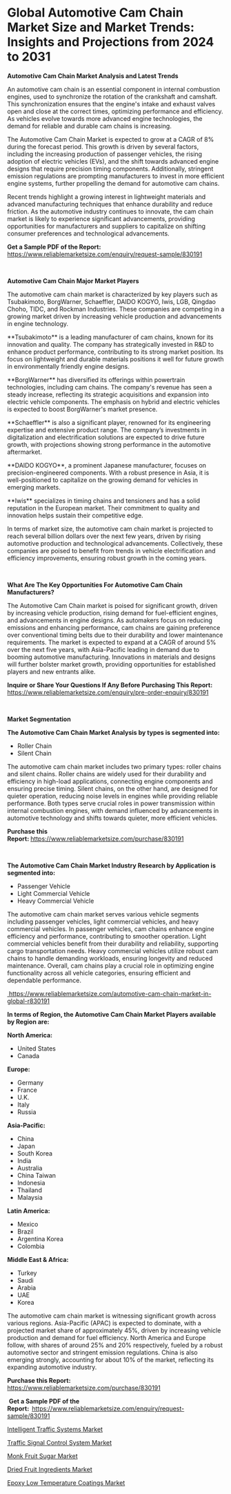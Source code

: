 <p><h1>Global Automotive Cam Chain Market Size and Market Trends: Insights and Projections from 2024 to 2031</h1></p><p><strong>Automotive Cam Chain Market Analysis and Latest Trends</strong></p>
<p><p>An automotive cam chain is an essential component in internal combustion engines, used to synchronize the rotation of the crankshaft and camshaft. This synchronization ensures that the engine's intake and exhaust valves open and close at the correct times, optimizing performance and efficiency. As vehicles evolve towards more advanced engine technologies, the demand for reliable and durable cam chains is increasing. </p><p>The Automotive Cam Chain Market is expected to grow at a CAGR of 8% during the forecast period. This growth is driven by several factors, including the increasing production of passenger vehicles, the rising adoption of electric vehicles (EVs), and the shift towards advanced engine designs that require precision timing components. Additionally, stringent emission regulations are prompting manufacturers to invest in more efficient engine systems, further propelling the demand for automotive cam chains.</p><p>Recent trends highlight a growing interest in lightweight materials and advanced manufacturing techniques that enhance durability and reduce friction. As the automotive industry continues to innovate, the cam chain market is likely to experience significant advancements, providing opportunities for manufacturers and suppliers to capitalize on shifting consumer preferences and technological advancements.</p></p>
<p><strong>Get a Sample PDF of the Report:&nbsp;</strong> <a href="https://www.reliablemarketsize.com/enquiry/request-sample/830191?utm_campaign=1133&utm_medium=2&utm_source=Github&utm_content=ia&utm_term=08102024&utm_id=automotive-cam-chain">https://www.reliablemarketsize.com/enquiry/request-sample/830191</a></p>
<p>&nbsp;</p>
<p><strong>Automotive Cam Chain Major Market Players</strong></p>
<p><p>The automotive cam chain market is characterized by key players such as Tsubakimoto, BorgWarner, Schaeffler, DAIDO KOGYO, Iwis, LGB, Qingdao Choho, TIDC, and Rockman Industries. These companies are competing in a growing market driven by increasing vehicle production and advancements in engine technology.</p><p>**Tsubakimoto** is a leading manufacturer of cam chains, known for its innovation and quality. The company has strategically invested in R&D to enhance product performance, contributing to its strong market position. Its focus on lightweight and durable materials positions it well for future growth in environmentally friendly engine designs.</p><p>**BorgWarner** has diversified its offerings within powertrain technologies, including cam chains. The company's revenue has seen a steady increase, reflecting its strategic acquisitions and expansion into electric vehicle components. The emphasis on hybrid and electric vehicles is expected to boost BorgWarner's market presence.</p><p>**Schaeffler** is also a significant player, renowned for its engineering expertise and extensive product range. The company’s investments in digitalization and electrification solutions are expected to drive future growth, with projections showing strong performance in the automotive aftermarket.</p><p>**DAIDO KOGYO**, a prominent Japanese manufacturer, focuses on precision-engineered components. With a robust presence in Asia, it is well-positioned to capitalize on the growing demand for vehicles in emerging markets.</p><p>**Iwis** specializes in timing chains and tensioners and has a solid reputation in the European market. Their commitment to quality and innovation helps sustain their competitive edge.</p><p>In terms of market size, the automotive cam chain market is projected to reach several billion dollars over the next few years, driven by rising automotive production and technological advancements. Collectively, these companies are poised to benefit from trends in vehicle electrification and efficiency improvements, ensuring robust growth in the coming years.</p></p>
<p>&nbsp;</p>
<p><strong>What Are The Key Opportunities For Automotive Cam Chain Manufacturers?</strong></p>
<p><p>The Automotive Cam Chain market is poised for significant growth, driven by increasing vehicle production, rising demand for fuel-efficient engines, and advancements in engine designs. As automakers focus on reducing emissions and enhancing performance, cam chains are gaining preference over conventional timing belts due to their durability and lower maintenance requirements. The market is expected to expand at a CAGR of around 5% over the next five years, with Asia-Pacific leading in demand due to booming automotive manufacturing. Innovations in materials and designs will further bolster market growth, providing opportunities for established players and new entrants alike.</p></p>
<p><strong>Inquire or Share Your Questions If Any Before Purchasing This Report:</strong> <a href="https://www.reliablemarketsize.com/enquiry/pre-order-enquiry/830191?utm_campaign=1133&utm_medium=2&utm_source=Github&utm_content=ia&utm_term=08102024&utm_id=automotive-cam-chain">https://www.reliablemarketsize.com/enquiry/pre-order-enquiry/830191</a></p>
<p>&nbsp;</p>
<p><strong>Market Segmentation</strong></p>
<p><strong>The Automotive Cam Chain Market Analysis by types is segmented into:</strong></p>
<p><ul><li>Roller Chain</li><li>Silent Chain</li></ul></p>
<p><p>The automotive cam chain market includes two primary types: roller chains and silent chains. Roller chains are widely used for their durability and efficiency in high-load applications, connecting engine components and ensuring precise timing. Silent chains, on the other hand, are designed for quieter operation, reducing noise levels in engines while providing reliable performance. Both types serve crucial roles in power transmission within internal combustion engines, with demand influenced by advancements in automotive technology and shifts towards quieter, more efficient vehicles.</p></p>
<p><strong>Purchase this Report:&nbsp;</strong><a href="https://www.reliablemarketsize.com/purchase/830191?utm_campaign=1133&utm_medium=2&utm_source=Github&utm_content=ia&utm_term=08102024&utm_id=automotive-cam-chain">https://www.reliablemarketsize.com/purchase/830191</a></p>
<p>&nbsp;</p>
<p><strong>The Automotive Cam Chain Market Industry Research by Application is segmented into:</strong></p>
<p><ul><li>Passenger Vehicle</li><li>Light Commercial Vehicle</li><li>Heavy Commercial Vehicle</li></ul></p>
<p><p>The automotive cam chain market serves various vehicle segments including passenger vehicles, light commercial vehicles, and heavy commercial vehicles. In passenger vehicles, cam chains enhance engine efficiency and performance, contributing to smoother operation. Light commercial vehicles benefit from their durability and reliability, supporting cargo transportation needs. Heavy commercial vehicles utilize robust cam chains to handle demanding workloads, ensuring longevity and reduced maintenance. Overall, cam chains play a crucial role in optimizing engine functionality across all vehicle categories, ensuring efficient and dependable performance.</p></p>
<p><a href="https://www.reliablemarketsize.com/automotive-cam-chain-market-in-global-r830191?utm_campaign=1133&utm_medium=2&utm_source=Github&utm_content=ia&utm_term=08102024&utm_id=automotive-cam-chain">&nbsp;https://www.reliablemarketsize.com/automotive-cam-chain-market-in-global-r830191</a></p>
<p><strong>In terms of Region, the Automotive Cam Chain Market Players available by Region are:</strong></p>
<p>
    <p> <strong> North America: </strong>
        <ul>
            <li>United States</li>
            <li>Canada</li>
        </ul>
        </p> 
    <p> <strong> Europe: </strong>
        <ul>
            <li>Germany</li>
            <li>France</li>
            <li>U.K.</li>
            <li>Italy</li>
            <li>Russia</li>
        </ul>
        </p> 
    <p> <strong> Asia-Pacific: </strong>
        <ul>
            <li>China</li>
            <li>Japan</li>
            <li>South Korea</li>
            <li>India</li>
            <li>Australia</li>
            <li>China Taiwan</li>
            <li>Indonesia</li>
            <li>Thailand</li>
            <li>Malaysia</li>
        </ul>
        </p> 
    <p> <strong> Latin America: </strong>
        <ul>
            <li>Mexico</li>
            <li>Brazil</li>
            <li>Argentina Korea</li>
            <li>Colombia</li>
        </ul>
        </p> 
    <p> <strong> Middle East & Africa: </strong>
        <ul>
            <li>Turkey</li>
            <li>Saudi</li>
            <li>Arabia</li>
            <li>UAE</li>
            <li>Korea</li>
        </ul>
    </p>
    </p>
<p><p>The automotive cam chain market is witnessing significant growth across various regions. Asia-Pacific (APAC) is expected to dominate, with a projected market share of approximately 45%, driven by increasing vehicle production and demand for fuel efficiency. North America and Europe follow, with shares of around 25% and 20% respectively, fueled by a robust automotive sector and stringent emission regulations. China is also emerging strongly, accounting for about 10% of the market, reflecting its expanding automotive industry.</p></p>
<p><strong>Purchase this Report: </strong><a href="https://www.reliablemarketsize.com/purchase/830191?utm_campaign=1133&utm_medium=2&utm_source=Github&utm_content=ia&utm_term=08102024&utm_id=automotive-cam-chain">https://www.reliablemarketsize.com/purchase/830191</a></p>
<p>&nbsp;<strong>Get a Sample PDF of the Report:&nbsp;&nbsp;</strong><a href="https://www.reliablemarketsize.com/enquiry/request-sample/830191?utm_campaign=1133&utm_medium=2&utm_source=Github&utm_content=ia&utm_term=08102024&utm_id=automotive-cam-chain">https://www.reliablemarketsize.com/enquiry/request-sample/830191</a></p>
<p><strong></strong></p>
<p><p><a href="https://www.linkedin.com/pulse/investing-intelligent-traffic-systems-market-trends-leading-qfyse?utm_campaign=1133&utm_medium=2&utm_source=Github&utm_content=ia&utm_term=08102024&utm_id=automotive-cam-chain">Intelligent Traffic Systems Market</a></p><p><a href="https://www.linkedin.com/pulse/market-leaders-laggards-global-traffic-signal-control-wm9ve?utm_campaign=1133&utm_medium=2&utm_source=Github&utm_content=ia&utm_term=08102024&utm_id=automotive-cam-chain">Traffic Signal Control System Market</a></p><p><a href="https://issuu.com/reportprime-2/docs/monk-fruit-sugar-market-size-2030.pptx?utm_campaign=1133&utm_medium=2&utm_source=Github&utm_content=ia&utm_term=08102024&utm_id=automotive-cam-chain">Monk Fruit Sugar Market</a></p><p><a href="https://issuu.com/reportprime-2/docs/dried-fruit-ingredients-market-size-2030.pptx?utm_campaign=1133&utm_medium=2&utm_source=Github&utm_content=ia&utm_term=08102024&utm_id=automotive-cam-chain">Dried Fruit Ingredients Market</a></p><p><a href="https://github.com/WillieWoodard/Market-Research-Report-List-6/blob/main/epoxy-low-temperature-coatings-market.md?utm_campaign=1133&utm_medium=2&utm_source=Github&utm_content=ia&utm_term=08102024&utm_id=automotive-cam-chain">Epoxy Low Temperature Coatings Market</a></p></p>